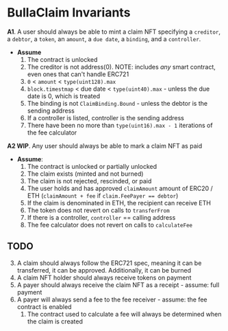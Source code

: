 # BullaClaim Invariants
**A1**. A user should always be able to mint a claim NFT specifying a `creditor`, a `debtor`, a `token`, an `amount`, a `due date`, a `binding`, and a `controller`.
- **Assume**
    1. The contract is unlocked
    2. The creditor is not address(0). NOTE: includes _any_ smart contract, even ones that can't handle ERC721
    3. `0` < `amount` < `type(uint128).max`
    4. `block.timestmap` < due date < `type(uint40).max` - unless the due date is 0, which is treated 
    5. The binding is not `ClaimBinding.Bound` - unless the debtor is the sending address
    6. If a controller is listed, controller is the sending address
    7. There have been no more than `type(uint16).max - 1` iterations of the fee calculator

**A2 WIP**. Any user should always be able to mark a claim NFT as paid
- **Assume**:
    1. The contract is unlocked or partially unlocked
    2. The claim exists (minted and not burned)
    3. The claim is not rejected, rescinded, or paid
    4. The user holds and has approved `claimAmount` amount of ERC20 / ETH (`claimAmount + fee` if `claim.FeePayer == debtor`)
    5. If the claim is denominated in ETH, the recipient can receive ETH
    6. The token does not revert on calls to `transferFrom`
    7. If there is a controller, `controller` == calling address
    8. The fee calculator does not revert on calls to `calculateFee`

## TODO
3. A claim should always follow the ERC721 spec, meaning it can be transferred, it can be approved. Additionally, it can be burned
4. A claim NFT holder should always receive tokens on payment
5. A payer should always receive the claim NFT as a receipt - assume: full payment
6. A payer will always send a fee to the fee receiver - assume: the fee contract is enabled
    1. The contract used to calculate a fee will always be determined when the claim is created
